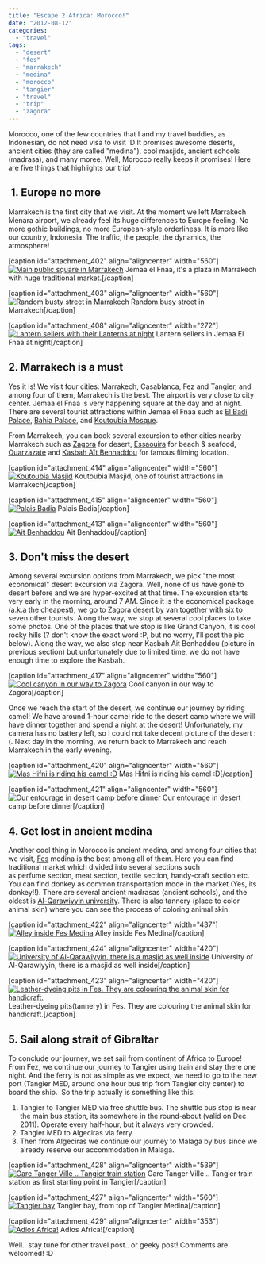 ```yaml
---
title: "Escape 2 Africa: Morocco!"
date: "2012-08-12"
categories: 
  - "travel"
tags: 
  - "desert"
  - "fes"
  - "marrakech"
  - "medina"
  - "morocco"
  - "tangier"
  - "travel"
  - "trip"
  - "zagora"
---
```


Morocco, one of the few countries that I and my travel buddies, as Indonesian, do not need visa to visit :D It promises awesome deserts, ancient cities (they are called "medina"), cool masjids, ancient schools (madrasa), and many moree. Well, Morocco really keeps it promises! Here are five things that highlights our trip!

##  1. Europe no more

Marrakech is the first city that we visit. At the moment we left Marrakech Menara airport, we already feel its huge differences to Europe feeling. No more gothic buildings, no more European-style orderliness. It is more like our country, Indonesia. The traffic, the people, the dynamics, the atmosphere!

\[caption id="attachment\_402" align="aligncenter" width="560"\][![Main public square in Marrakech](images/DSCF4536-1024x464.jpg "Jemaa el Fnaa")](http://www.otnira.com/wp-content/uploads/2012/08/DSCF4536.jpg) Jemaa el Fnaa, it's a plaza in Marrakech with huge traditional market.\[/caption\]

\[caption id="attachment\_403" align="aligncenter" width="560"\][![Random busty street in Marrakech](images/DSCF4566-001-1024x665.jpg "A busy street in Marrakech")](http://www.otnira.com/wp-content/uploads/2012/08/DSCF4566-001.jpg) Random busy street in Marrakech\[/caption\]

\[caption id="attachment\_408" align="aligncenter" width="272"\][![Lantern sellers with their Lanterns at night](images/DSCF4596-693x1024.jpg "Lantern sellers in Jemaa El Fnaa at night")](http://www.otnira.com/wp-content/uploads/2012/08/DSCF4596.jpg) Lantern sellers in Jemaa El Fnaa at night\[/caption\]

## 2\. Marrakech is a must

Yes it is! We visit four cities: Marrakech, Casablanca, Fez and Tangier, and among four of them, Marrakech is the best. The airport is very close to city center. Jemaa el Fnaa is very happening square at the day and at night. There are several tourist attractions within Jemaa el Fnaa such as [El Badi Palace](http://en.wikipedia.org/wiki/El_Badi_Palace), [Bahia Palace](http://en.wikipedia.org/wiki/Bahia_Palace), and [Koutoubia Mosque](http://en.wikipedia.org/wiki/Koutoubia_Mosque).

From Marrakech, you can book several excursion to other cities nearby Marrakech such as [Zagora](http://en.wikipedia.org/wiki/Zagora,_Morocco) for desert, [Essaouira](http://en.wikipedia.org/wiki/Essaouira) for beach & seafood, [Ouarzazate](http://en.wikipedia.org/wiki/Ouarzazate) and [Kasbah Aït Benhaddou](http://en.wikipedia.org/wiki/A%C3%AFt_Benhaddou) for famous filming location.

\[caption id="attachment\_414" align="aligncenter" width="560"\][![Koutoubia Masjid](images/DSCF4549-1024x768.jpg "Koutoubia Masjid in Marrakech")](http://www.otnira.com/wp-content/uploads/2012/08/DSCF4549.jpg) Koutoubia Masjid, one of tourist attractions in Marrakech\[/caption\]

\[caption id="attachment\_415" align="aligncenter" width="560"\][![Palais Badia](images/DSCF4582-1024x440.jpg "Palais Badia's garden complex")](http://www.otnira.com/wp-content/uploads/2012/08/DSCF4582.jpg) Palais Badia\[/caption\]

\[caption id="attachment\_413" align="aligncenter" width="560"\][![Ait Benhaddou](images/DSC05308-1024x576.jpg "Ait Benhaddou")](http://www.otnira.com/wp-content/uploads/2012/08/DSC05308.jpg) Ait Benhaddou\[/caption\]

## 3\. Don't miss the desert

Among several excursion options from Marrakech, we pick "the most economical" desert excursion via Zagora. Well, none of us have gone to desert before and we are hyper-excited at that time. The excursion starts very early in the morning, around 7 AM. Since it is the economical package (a.k.a the cheapest), we go to Zagora desert by van together with six to seven other tourists. Along the way, we stop at several cool places to take some photos. One of the places that we stop is like Grand Canyon, it is cool rocky hills (? don't know the exact word :P, but no worry, I'll post the pic below). Along the way, we also stop near Kasbah Ait Benhaddou (picture in previous section) but unfortunately due to limited time, we do not have enough time to explore the Kasbah.

\[caption id="attachment\_417" align="aligncenter" width="560"\][![Cool canyon in our way to Zagora](images/DSCF4624-1024x879.jpg "Cool canyon in our way to Zagora")](http://www.otnira.com/wp-content/uploads/2012/08/DSCF4624.jpg) Cool canyon in our way to Zagora\[/caption\]

Once we reach the start of the desert, we continue our journey by riding camel! We have around 1-hour camel ride to the desert camp where we will have dinner together and spend a night at the desert! Unfortunately, my camera has no battery left, so I could not take decent picture of the desert : (. Next day in the morning, we return back to Marrakech and reach Marrakech in the early evening.

\[caption id="attachment\_420" align="aligncenter" width="560"\][![](images/DSCF4636-1024x768.jpg "Mas Hifni is riding his camel :D")](http://www.otnira.com/wp-content/uploads/2012/08/DSCF4636.jpg) Mas Hifni is riding his camel :D\[/caption\]

\[caption id="attachment\_421" align="aligncenter" width="560"\][![Our entourage in desert camp before dinner ](images/DSCF4651-1024x768.jpg "Our entourage in desert camp before dinner ")](http://www.otnira.com/wp-content/uploads/2012/08/DSCF4651.jpg) Our entourage in desert camp before dinner\[/caption\]

## 4\. Get lost in ancient medina

Another cool thing in Morocco is ancient medina, and among four cities that we visit, [Fes](http://en.wikipedia.org/wiki/Fes) medina is the best among all of them. Here you can find traditional market which divided into several sections such as perfume section, meat section, textile section, handy-craft section etc. You can find donkey as common transportation mode in the market (Yes, its donkey!!). There are several ancient madrasas (ancient schools), and the oldest is [Al-Qarawiyyin university](http://en.wikipedia.org/wiki/University_of_al-Karaouine). There is also tannery (place to color animal skin) where you can see the process of coloring animal skin.

\[caption id="attachment\_422" align="aligncenter" width="437"\][![Alley inside Fes Medina](images/DSCF4736-001-885x1024.jpg "Alley inside Fes Medina")](http://www.otnira.com/wp-content/uploads/2012/08/DSCF4736-001.jpg) Alley inside Fes Medina\[/caption\]

\[caption id="attachment\_424" align="aligncenter" width="420"\][![University of Al-Qarawiyyin, there is a masjid as well inside](images/DSCF4787-001-1007x1024.jpg "University of Al-Qarawiyyin, there is a masjid as well inside")](http://www.otnira.com/wp-content/uploads/2012/08/DSCF4787-001.jpg) University of Al-Qarawiyyin, there is a masjid as well inside\[/caption\]

\[caption id="attachment\_423" align="aligncenter" width="420"\][![Leather-dyeing pits in Fes. They are colouring the animal skin for handicraft.](images/DSCF4801-768x1024.jpg "Leather-dyeing pits in Fes. They are colouring the animal skin for handicraft.")](http://www.otnira.com/wp-content/uploads/2012/08/DSCF4801.jpg) Leather-dyeing pits(tannery) in Fes. They are colouring the animal skin for handicraft.\[/caption\]

## 5\. Sail along strait of Gibraltar

To conclude our journey, we set sail from continent of Africa to Europe! From Fez, we continue our journey to Tangier using train and stay there one night. And the ferry is not as simple as we expect, we need to go to the new port (Tangier MED, around one hour bus trip from Tangier city center) to board the ship.  So the trip actually is something like this:

1. Tangier to Tangier MED via free shuttle bus. The shuttle bus stop is near the main bus station, its somewhere in the round-about (valid on Dec 2011). Operate every half-hour, but it always very crowded.
2. Tangier MED to Algeciras via ferry
3. Then from Algeciras we continue our journey to Malaga by bus since we already reserve our accommodation in Malaga.

\[caption id="attachment\_428" align="aligncenter" width="539"\][![Gare Tanger Ville .. Tangier train station](images/DSCF4807-1024x768.jpg "Gare Tanger Ville .. Tangier train station")](http://www.otnira.com/wp-content/uploads/2012/08/DSCF4807.jpg) Gare Tanger Ville .. Tangier train station as first starting point in Tangier\[/caption\]

\[caption id="attachment\_427" align="aligncenter" width="560"\][![Tangier bay](images/DSCF4847-1024x641.jpg "Tangier bay")](http://www.otnira.com/wp-content/uploads/2012/08/DSCF4847.jpg) Tangier bay, from top of Tangier Medina\[/caption\]

\[caption id="attachment\_429" align="aligncenter" width="353"\][![Adios Africa!](images/DSCF4899-768x1024.jpg "Adios Africa!")](http://www.otnira.com/wp-content/uploads/2012/08/DSCF4899.jpg) Adios Africa!\[/caption\]

Well.. stay tune for other travel post.. or geeky post! Comments are welcomed! :D
